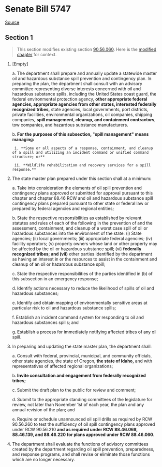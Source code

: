 # Senate Bill 5747

[Source](http://lawfilesext.leg.wa.gov/biennium/2021-22/Pdf/Bills/Senate%20Bills/5747.pdf)
## Section 1
> This section modifies existing section [90.56.060](/rcw/90_water_rights—environment/90.56_oil_and_hazardous_substance_spill_prevention_and_response.md). Here is the [modified chapter](rcw/90_water_rights—environment/90.56_oil_and_hazardous_substance_spill_prevention_and_response.md) for context.

1. [Empty]

    a. The department shall prepare and annually update a statewide master oil and hazardous substance spill prevention and contingency plan. In preparing the plan, the department shall consult with an advisory committee representing diverse interests concerned with oil and hazardous substance spills, including the United States coast guard, the federal environmental protection agency, **other appropriate federal agencies, appropriate agencies from other states, interested federally recognized tribes,** state agencies, local governments, port districts, private facilities, environmental organizations, oil companies, shipping companies, **spill management, cleanup, and containment contractors**, tow companies, and hazardous substance manufacturers.

    b. **For the purposes of this subsection, "spill management" means managing:**

        i. **Some or all aspects of a response, containment, and cleanup of a spill and utilizing an incident command or unified command structure; or**

        ii. **Wildlife rehabilitation and recovery services for a spill response.**

2. The state master plan prepared under this section shall at a minimum:

    a. Take into consideration the elements of oil spill prevention and contingency plans approved or submitted for approval pursuant to this chapter and chapter 88.46 RCW and oil and hazardous substance spill contingency plans prepared pursuant to other state or federal law or prepared by federal agencies and regional entities;

    b. State the respective responsibilities as established by relevant statutes and rules of each of the following in the prevention of and the assessment, containment, and cleanup of a worst case spill of oil or hazardous substances into the environment of the state: (i) State agencies; (ii) local governments; (iii) appropriate federal agencies; (iv) facility operators; (v) property owners whose land or other property may be affected by the oil or hazardous substance spill;  (vi) **federally recognized tribes; and (vii)** other parties identified by the department as having an interest in or the resources to assist in the containment and cleanup of an oil or hazardous substance spill;

    c. State the respective responsibilities of the parties identified in (b) of this subsection in an emergency response;

    d. Identify actions necessary to reduce the likelihood of spills of oil and hazardous substances;

    e. Identify and obtain mapping of environmentally sensitive areas at particular risk to oil and hazardous substance spills;

    f. Establish an incident command system for responding to oil and hazardous substances spills; and

    g. Establish a process for immediately notifying affected tribes of any oil spill.

3. In preparing and updating the state master plan, the department shall:

    a. Consult with federal, provincial, municipal, and community officials, other state agencies, the state of Oregon, **the state of Idaho,** and with representatives of affected regional organizations;

    b. **Invite consultation and engagement from federally recognized tribes;**

    c. Submit the draft plan to the public for review and comment;

    d. Submit to the appropriate standing committees of the legislature for review, not later than November 1st of each year, the plan and any annual revision of the plan; and

    e. Require or schedule unannounced oil spill drills as required by RCW 90.56.260 to test the sufficiency of oil spill contingency plans approved under RCW 90.56.210 **and as required under RCW 88.46.068, 88.46.139, and 88.46.220 for plans approved under RCW 88.46.060**.

4. The department shall evaluate the functions of advisory committees created by the department regarding oil spill prevention, preparedness, and response programs, and shall revise or eliminate those functions which are no longer necessary.

